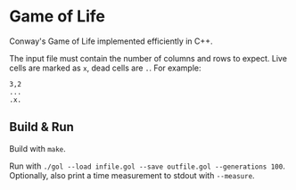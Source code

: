 # Game of Life

Conway's Game of Life implemented efficiently in C++.

The input file must contain the number of columns and rows to expect. Live cells are marked as `x`, dead cells are `.`. For example:

```
3,2
...
.x.
```

## Build & Run

Build with `make`.

Run with `./gol --load infile.gol --save outfile.gol --generations 100`. Optionally, also print a time measurement to stdout with `--measure`.
